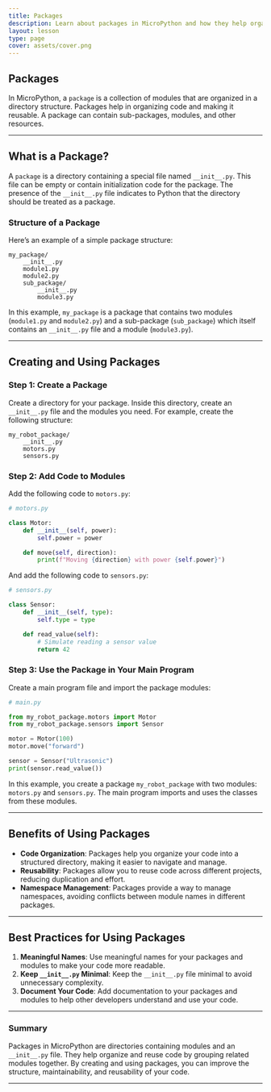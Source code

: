 ```yaml
---
title: Packages
description: Learn about packages in MicroPython and how they help organize and reuse code.
layout: lesson
type: page
cover: assets/cover.png
---
```


## Packages

In MicroPython, a `package` is a collection of modules that are organized in a directory structure. Packages help in organizing code and making it reusable. A package can contain sub-packages, modules, and other resources.

---

## What is a Package?

A `package` is a directory containing a special file named `__init__.py`. This file can be empty or contain initialization code for the package. The presence of the `__init__.py` file indicates to Python that the directory should be treated as a package.

### Structure of a Package

Here’s an example of a simple package structure:

```
my_package/
    __init__.py
    module1.py
    module2.py
    sub_package/
        __init__.py
        module3.py
```

In this example, `my_package` is a package that contains two modules (`module1.py` and `module2.py`) and a sub-package (`sub_package`) which itself contains an `__init__.py` file and a module (`module3.py`).

---

## Creating and Using Packages

### Step 1: Create a Package

Create a directory for your package. Inside this directory, create an `__init__.py` file and the modules you need. For example, create the following structure:

```
my_robot_package/
    __init__.py
    motors.py
    sensors.py
```

### Step 2: Add Code to Modules

Add the following code to `motors.py`:

```python
# motors.py

class Motor:
    def __init__(self, power):
        self.power = power

    def move(self, direction):
        print(f"Moving {direction} with power {self.power}")
```

And add the following code to `sensors.py`:

```python
# sensors.py

class Sensor:
    def __init__(self, type):
        self.type = type

    def read_value(self):
        # Simulate reading a sensor value
        return 42
```

### Step 3: Use the Package in Your Main Program

Create a main program file and import the package modules:

```python
# main.py

from my_robot_package.motors import Motor
from my_robot_package.sensors import Sensor

motor = Motor(100)
motor.move("forward")

sensor = Sensor("Ultrasonic")
print(sensor.read_value())
```

In this example, you create a package `my_robot_package` with two modules: `motors.py` and `sensors.py`. The main program imports and uses the classes from these modules.

---

## Benefits of Using Packages

- **Code Organization**: Packages help you organize your code into a structured directory, making it easier to navigate and manage.
- **Reusability**: Packages allow you to reuse code across different projects, reducing duplication and effort.
- **Namespace Management**: Packages provide a way to manage namespaces, avoiding conflicts between module names in different packages.

---

## Best Practices for Using Packages

1. **Meaningful Names**: Use meaningful names for your packages and modules to make your code more readable.
2. **Keep `__init__.py` Minimal**: Keep the `__init__.py` file minimal to avoid unnecessary complexity.
3. **Document Your Code**: Add documentation to your packages and modules to help other developers understand and use your code.

---

### Summary

Packages in MicroPython are directories containing modules and an `__init__.py` file. They help organize and reuse code by grouping related modules together. By creating and using packages, you can improve the structure, maintainability, and reusability of your code.

---
